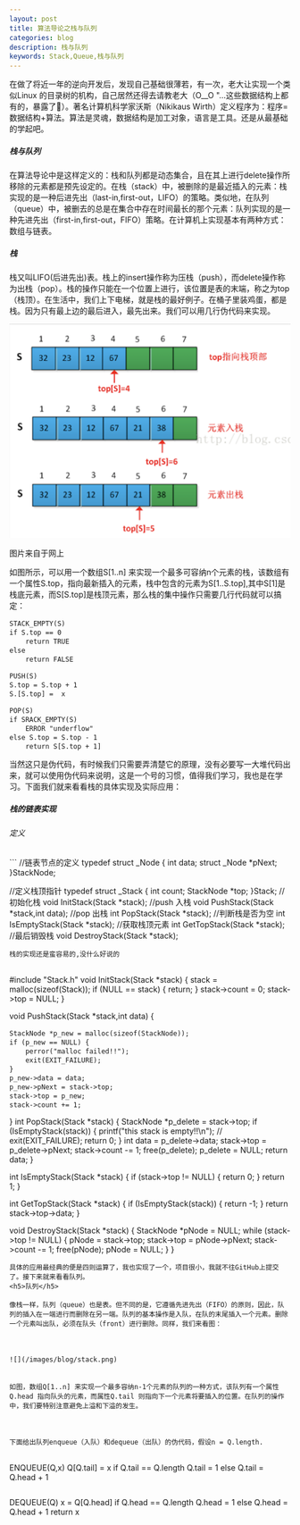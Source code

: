 ```yaml
---
layout: post
title: 算法导论之栈与队列
categories: blog
description: 栈与队列
keywords: Stack,Queue,栈与队列
---
```

在做了将近一年的逆向开发后，发现自己基础很薄若，有一次，老大让实现一个类似Linux 的目录树的机构，自己居然还得去请教老大（O__O "…这些数据结构上都有的，暴露了🙂）。著名计算机科学家沃斯（Nikikaus Wirth）定义程序为：程序=数据结构+算法。算法是灵魂，数据结构是加工对象，语言是工具。还是从最基础的学起吧。



<h5>栈与队列</h5>
在算法导论中是这样定义的：栈和队列都是动态集合，且在其上进行delete操作所移除的元素都是预先设定的。在栈（stack）中，被删除的是最近插入的元素：栈实现的是一种后进先出（last-in,first-out，LIFO）的策略。类似地，在队列（queue）中，被删去的总是在集合中存在时间最长的那个元素：队列实现的是一种先进先出（first-in,first-out，FIFO）策略。在计算机上实现基本有两种方式：数组与链表。



<h5>栈</h5>
栈又叫LIFO(后进先出)表。栈上的insert操作称为压栈（push），而delete操作称为出栈（pop）。栈的操作只能在一个位置上进行，该位置是表的末端，称之为top（栈顶）。在生活中，我们上下电梯，就是栈的最好例子。在桶子里装鸡蛋，都是栈。因为只有最上边的最后进入，最先出来。我们可以用几行伪代码来实现。



![](/images/blog/stack.png)


图片来自于网上


如图所示，可以用一个数组S[1..n] 来实现一个最多可容纳n个元素的栈，该数组有一个属性S.top，指向最新插入的元素，栈中包含的元素为S[1..S.top],其中S[1]是栈底元素，而S[S.top]是栈顶元素，那么栈的集中操作只需要几行代码就可以搞定：


```
STACK_EMPTY(S)
if S.top == 0
    return TRUE
else
	return FALSE 
```
```
PUSH(S)
S.top = S.top + 1
S.[S.top] =  x
```

```
POP(S)
if SRACK_EMPTY(S)
	ERROR "underflow"
else S.top = S.top - 1
	return S[S.top + 1]
```

当然这只是伪代码，有时候我们只需要弄清楚它的原理，没有必要写一大堆代码出来，就可以使用伪代码来说明，这是一个号的习惯，值得我们学习，我也是在学习。下面我们就来看看栈的具体实现及实际应用：


<h5>栈的链表实现</h5>
<h6>定义</h6>
```
//链表节点的定义
typedef struct _Node {
    int data;
    struct _Node *pNext;
}StackNode;

//定义栈顶指针
typedef struct _Stack {
    int count;
    StackNode *top;
}Stack;
//初始化栈
void InitStack(Stack *stack);
//push 入栈
void PushStack(Stack *stack,int data);
//pop 出栈
int PopStack(Stack *stack);
//判断栈是否为空
int IsEmptyStack(Stack *stack);
//获取栈顶元素
int GetTopStack(Stack *stack);
//最后销毁栈
void DestroyStack(Stack *stack);
```
栈的实现还是蛮容易的,没什么好说的


```
#include "Stack.h"
void InitStack(Stack *stack) {
    stack = malloc(sizeof(Stack));
    if (NULL == stack) {
        return;
    }
    stack->count = 0;
    stack->top = NULL;
}

void PushStack(Stack *stack,int data) {
    
    StackNode *p_new = malloc(sizeof(StackNode));
    if (p_new == NULL) {
        perror("malloc failed!!");
        exit(EXIT_FAILURE);
    }
    p_new->data = data;
    p_new->pNext = stack->top;
    stack->top = p_new;
    stack->count += 1;
}
int PopStack(Stack *stack) {
    StackNode *p_delete = stack->top;
    if (IsEmptyStack(stack)) {
        printf("this stack is empty!!\n");
//        exit(EXIT_FAILURE);
        return 0;
    }
    int data = p_delete->data;
    stack->top = p_delete->pNext;
    stack->count -= 1;
    free(p_delete);
    p_delete = NULL;
    return data;
}

int IsEmptyStack(Stack *stack) {
    if (stack->top != NULL) {
        return 0;
    }
    return 1;
}

int GetTopStack(Stack *stack) {
    if (IsEmptyStack(stack)) {
        return -1;
    }
    return stack->top->data;
}

void DestroyStack(Stack *stack) {
    StackNode *pNode = NULL;
    while (stack->top != NULL) {
        pNode = stack->top;
        stack->top = pNode->pNext;
        stack->count -= 1;
        free(pNode);
        pNode = NULL;
    }
}
```
具体的应用最经典的便是四则运算了，我也实现了一个，项目很小，我就不往GitHub上提交了。接下来就来看看队列。
<h5>队列</h5>

像栈一样，队列（queue）也是表。但不同的是，它遵循先进先出（FIFO）的原则，因此，队列的插入在一端进行而删除在另一端。队列的基本操作是入队，在队的末尾插入一个元素。删除一个元素叫出队，必须在队头（front）进行删除。同样，我们来看图：



![](/images/blog/stack.png)


如图，数组Q[1..n] 来实现一个最多容纳n-1个元素的队列的一种方式，该队列有一个属性Q.head 指向队头的元素，而属性Q.tail 则指向下一个元素将要插入的位置。在队列的操作中，我们要特别注意避免上溢和下溢的发生。



下面给出队列enqueue（入队）和dequeue（出队）的伪代码，假设n = Q.length.


```
ENQUEUE(Q,x)
Q[Q.tail] = x
if Q.tail == Q.length
	Q.tail = 1
else Q.tail = Q.head + 1
```
```
DEQUEUE(Q)
x = Q[Q.head]
if Q.head == Q.length
	Q.head = 1
else Q.head = Q.head + 1
return x
```







